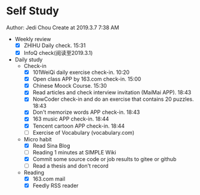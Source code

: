 # Self Study

Author: Jedi Chou
Create at 2019.3.7 7:38 AM

* Weekly review
  -[x] ZHIHU Daily check. 15:31
  -[x] InfoQ check(阅读至2019.3.1)

* Daily study
  * Check-in
    -[x] 101WeiQi daily exercise check-in. 10:20
    -[x] Open class APP by 163.com check-in. 15:00
    -[x] Chinese Moock Course. 15:30
    -[x] Read articles and check interview invitation (MaiMai APP). 18:43
    -[x] NowCoder check-in and do an exercise that contains 20 puzzles. 18:43
    -[x] Don't memorize words APP check-in. 18:43
    -[x] 163 music APP check-in. 18:44
    -[x] Tencent cartoon APP check-in. 18:44
    -[ ] Exercise of Vocabulary (vocabulary.com)

  * Micro habit
    -[x] Read Sina Blog
    -[ ] Reading 1 minutes at SIMPLE Wiki
    -[x] Commit some source code or job results to gitee or github
    -[ ] Read a thesis and don't record

  * Reading
    -[x] 163.com mail
    -[x] Feedly RSS reader
